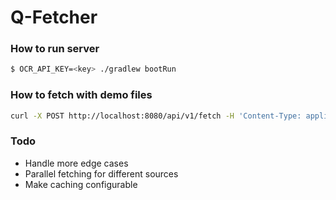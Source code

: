 # Q-Fetcher


### How to run server
```bash
$ OCR_API_KEY=<key> ./gradlew bootRun
```

### How to fetch with demo files
```bash
curl -X POST http://localhost:8080/api/v1/fetch -H 'Content-Type: application/json' -d '{"manifest": "https://raw.githubusercontent.com/rockem/cqf/master/demo/manifest.dat"}'
```

### Todo
* Handle more edge cases 
* Parallel fetching for different sources
* Make caching configurable 
